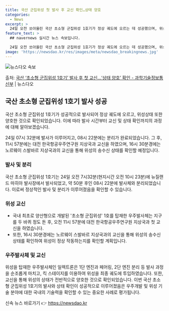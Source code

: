 ```yaml
---
title: 국산 군집위성 첫 발사 후 교신 확인…상태 양호
categories:
  - News
excerpt: >
  24일 오전 쏘아올린 국산 초소형 군집위성 1호기가 정상 궤도에 오르는 데 성공했으며, 위성상태도 양호한 것…
feature_text: >
  ## navernews 실시간 뉴스 속보입니다.

  24일 오전 쏘아올린 국산 초소형 군집위성 1호기가 정상 궤도에 오르는 데 성공했으며, 위성상태도 양호한 것…
image: 'https://newsdao.kr/res/images/meta/newsdao_breakingnews.jpg'
---
```


![뉴스다오 속보](https://newsdao.kr/res/images/meta/newsdao_breakingnews.jpg)

<p>출처: <a href="https://newsdao.kr/3662" rel="dofollow">국산 ‘초소형 군집위성 1호기’ 발사 후 첫 교신…‘상태 양호’ 확인 - 과학기술정보통신부</a> | 뉴스다오</p>

<h2 data-ke-size="size26">국산 초소형 군집위성 1호기 발사 성공</h2>
국산 초소형 군집위성 1호기가 성공적으로 발사되어 정상 궤도에 오르고, 위성상태 또한 양호한 것으로 확인되었습니다. 이에 따라 발사 시간부터 교신 및 상태 확인까지의 과정에 대해 알아보겠습니다.

<p data-ke-size="size16">24일 07시 32분에 발사가 이루어지고, 08시 22분에는 분리가 완료되었습니다. 그 후, 11시 57분에는 대전 한국항공우주연구원 지상국과 교신을 하였으며, 16시 30분경에는 노르웨이 스발바르 지상국과의 교신을 통해 위성의 송수신 상태를 확인할 예정입니다.</p>

<h3 data-ke-size="size24">발사 및 분리</h3>
국산 초소형 군집위성 1호기는 24일 오전 7시32분(현지시간 오전 10시 23분)에 뉴질랜드 마히아 발사장에서 발사되었고, 약 50분 후인 08시 22분에 발사체와 분리되었습니다. 이로써 정상적인 발사 및 분리가 이루어졌음을 확인할 수 있습니다.

<h3 data-ke-size="size24">위성 교신</h3>
<ul>
    <li>국내 최초로 양산형으로 개발된 '초소형 군집위성' 1호를 탑재한 우주발사체는 지구를 두 바퀴 정도 돈 후, 오전 11시 57분에 대전 한국항공우주연구원 지상국과 첫 교신을 하였습니다.</li>
    <li>또한, 16시 30분경에는 노르웨이 스발바르 지상국과의 교신을 통해 위성의 송수신 상태를 확인하여 위성이 정상 작동하는지를 확인할 계획입니다.</li>
</ul>

<h3 data-ke-size="size24">우주발사체 및 교신</h3>
위성을 탑재한 우주발사체인 일렉트론은 1단 엔진과 페어링, 2단 엔진 분리 등 발사 과정을 순조롭게 마치고, 킥 스테이지를 이용하여 위성을 최종 궤도에 투입하였습니다. 또한, 교신을 통해 위성의 상태가 전반적으로 양호한 것으로 확인되었습니다.
이번 국산 초소형 군집위성 1호기의 발사와 상태 확인이 성공적으로 이루어졌음은 우주개발 및 위성 기술 분야에 대한 국내의 기술력을 확인할 수 있는 중요한 사례로 평가됩니다. 

신속 뉴스 바로가기 👉 <a href="https://newsdao.kr" rel="dofollow">https://newsdao.kr</a>


